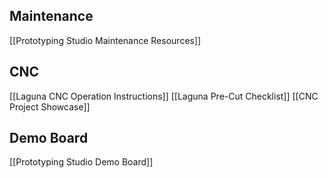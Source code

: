 
## Maintenance
[[Prototyping Studio Maintenance Resources]]
## CNC
[[Laguna CNC Operation Instructions]]
[[Laguna Pre-Cut Checklist]]
[[CNC Project Showcase]]
## Demo Board
[[Prototyping Studio Demo Board]]

